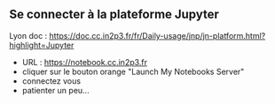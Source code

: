 ## Se connecter à la plateforme Jupyter

Lyon doc : https://doc.cc.in2p3.fr/fr/Daily-usage/jnp/jn-platform.html?highlight=Jupyter

- URL : https://notebook.cc.in2p3.fr
- cliquer sur le bouton orange "Launch My Notebooks Server"
- connectez vous
- patienter un peu...

